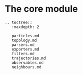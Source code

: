 # The core module

```eval_rst
.. toctree::
   :maxdepth: 2

   particles.md
   topology.md
   parsers.md
   exporters.md
   filters.md
   trajectories.md
   observables.md
   neighbours.md

```
